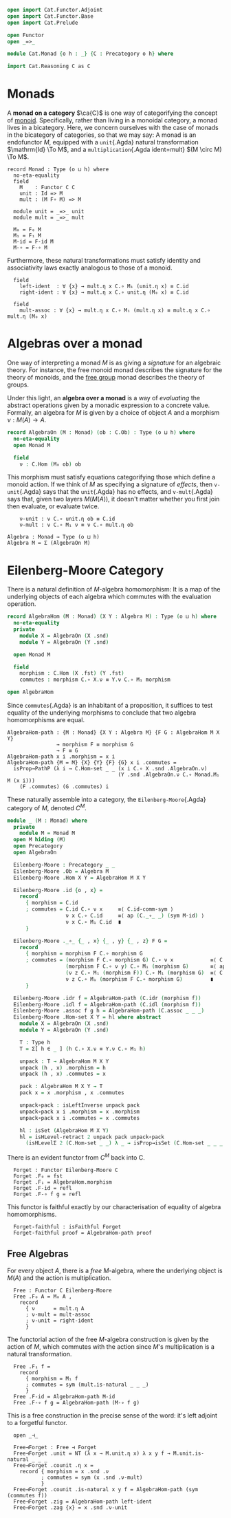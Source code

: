 ```agda
open import Cat.Functor.Adjoint
open import Cat.Functor.Base
open import Cat.Prelude

open Functor
open _=>_

module Cat.Monad {o h : _} {C : Precategory o h} where

import Cat.Reasoning C as C
```

# Monads

A **monad on a category** $\ca{C}$ is one way of categorifying the
concept of [monoid]. Specifically, rather than living in a monoidal
category, a monad lives in a bicategory. Here, we concern ourselves with
the case of monads in the bicategory of categories, so that we may say:
A monad is an endofunctor $M$, equipped with a `unit`{.Agda} natural
transformation $\mathrm{Id} \To M$, and a `multiplication`{.Agda
ident=mult} $(M \circ M) \To M$.

[monoid]: Algebra.Monoid.html

```
record Monad : Type (o ⊔ h) where
  no-eta-equality
  field
    M    : Functor C C
    unit : Id => M
    mult : (M F∘ M) => M
  
  module unit = _=>_ unit
  module mult = _=>_ mult
  
  M₀ = F₀ M
  M₁ = F₁ M
  M-id = F-id M
  M-∘ = F-∘ M
```

Furthermore, these natural transformations must satisfy identity and
associativity laws exactly analogous to those of a monoid.

```
  field
    left-ident  : ∀ {x} → mult.η x C.∘ M₁ (unit.η x) ≡ C.id
    right-ident : ∀ {x} → mult.η x C.∘ unit.η (M₀ x) ≡ C.id
  
  field
    mult-assoc : ∀ {x} → mult.η x C.∘ M₁ (mult.η x) ≡ mult.η x C.∘ mult.η (M₀ x)
```

# Algebras over a monad

One way of interpreting a monad $M$ is as giving a _signature_ for an
algebraic theory. For instance, the free monoid monad describes the 
signature for the theory of monoids, and the [free group] monad
describes the theory of groups. 

Under this light, an **algebra over a monad** is a way of _evaluating_
the abstract operations given by a monadic expression to a concrete
value. Formally, an algebra for $M$ is given by a choice of object $A$
and a morphism $\nu : M(A) \to A$.

[free group]: Algebra.Group.Free.html

```agda
record AlgebraOn (M : Monad) (ob : C.Ob) : Type (o ⊔ h) where
  no-eta-equality
  open Monad M

  field
    ν : C.Hom (M₀ ob) ob
```

This morphism must satisfy equations categorifying those which define a
monoid action. If we think of $M$ as specifying a signature of
_effects_, then `v-unit`{.Agda} says that the `unit`{.Agda} has no
effects, and `v-mult`{.Agda} says that, given two layers $M(M(A))$, it
doesn't matter whether you first join then evaluate, or evaluate twice.

```
    ν-unit : ν C.∘ unit.η ob ≡ C.id
    ν-mult : ν C.∘ M₁ ν ≡ ν C.∘ mult.η ob

Algebra : Monad → Type (o ⊔ h)
Algebra M = Σ (AlgebraOn M)
```

# Eilenberg-Moore Category

There is a natural definition of $M$-algebra homomorphism: It is a map
of the underlying objects of each algebra which commutes with the
evaluation operation.

```agda
record AlgebraHom (M : Monad) (X Y : Algebra M) : Type (o ⊔ h) where
  no-eta-equality
  private
    module X = AlgebraOn (X .snd)
    module Y = AlgebraOn (Y .snd)

  open Monad M

  field
    morphism : C.Hom (X .fst) (Y .fst)
    commutes : morphism C.∘ X.ν ≡ Y.ν C.∘ M₁ morphism

open AlgebraHom
```

Since `commutes`{.Agda} is an inhabitant of a proposition, it suffices
to test equality of the underlying morphisms to conclude that two
algebra homomorphisms are equal.

```
AlgebraHom-path : {M : Monad} {X Y : Algebra M} {F G : AlgebraHom M X Y}
                → morphism F ≡ morphism G
                → F ≡ G
AlgebraHom-path x i .morphism = x i
AlgebraHom-path {M = M} {X} {Y} {F} {G} x i .commutes = 
  isProp→PathP (λ i → C.Hom-set _ _ (x i C.∘ X .snd .AlgebraOn.ν) 
                                    (Y .snd .AlgebraOn.ν C.∘ Monad.M₁ M (x i)))
    (F .commutes) (G .commutes) i
```

These naturally assemble into a category, the `Eilenberg-Moore`{.Agda}
category of $M$, denoted $C^M$.

```agda
module _ (M : Monad) where
  private
    module M = Monad M
  open M hiding (M)
  open Precategory
  open AlgebraOn

  Eilenberg-Moore : Precategory _ _
  Eilenberg-Moore .Ob = Algebra M
  Eilenberg-Moore .Hom X Y = AlgebraHom M X Y

  Eilenberg-Moore .id {o , x} =
    record
      { morphism = C.id
      ; commutes = C.id C.∘ ν x     ≡⟨ C.id-comm-sym ⟩
                   ν x C.∘ C.id     ≡⟨ ap (C._∘_ _) (sym M-id) ⟩
                   ν x C.∘ M₁ C.id  ∎
      }

  Eilenberg-Moore ._∘_ {_ , x} {_ , y} {_ , z} F G =
    record 
      { morphism = morphism F C.∘ morphism G
      ; commutes = (morphism F C.∘ morphism G) C.∘ ν x            ≡⟨ C.extendr (commutes G) ⟩
                   (morphism F C.∘ ν y) C.∘ M₁ (morphism G)       ≡⟨ ap₂ C._∘_ (commutes F) refl ⟩
                   (ν z C.∘ M₁ (morphism F)) C.∘ M₁ (morphism G)  ≡⟨ C.pullr (sym (M-∘ _ _)) ⟩
                   ν z C.∘ M₁ (morphism F C.∘ morphism G)         ∎
      }

  Eilenberg-Moore .idr f = AlgebraHom-path (C.idr (morphism f))
  Eilenberg-Moore .idl f = AlgebraHom-path (C.idl (morphism f))
  Eilenberg-Moore .assoc f g h = AlgebraHom-path (C.assoc _ _ _)
  Eilenberg-Moore .Hom-set X Y = hl where abstract
    module X = AlgebraOn (X .snd)
    module Y = AlgebraOn (Y .snd)

    T : Type h
    T = Σ[ h ∈ _ ] (h C.∘ X.ν ≡ Y.ν C.∘ M₁ h)

    unpack : T → AlgebraHom M X Y
    unpack (h , x) .morphism = h
    unpack (h , x) .commutes = x

    pack : AlgebraHom M X Y → T
    pack x = x .morphism , x .commutes

    unpack∘pack : isLeftInverse unpack pack
    unpack∘pack x i .morphism = x .morphism
    unpack∘pack x i .commutes = x .commutes

    hl : isSet (AlgebraHom M X Y)
    hl = isHLevel-retract 2 unpack pack unpack∘pack 
      (isHLevelΣ 2 (C.Hom-set _ _) λ _ → isProp→isSet (C.Hom-set _ _ _ _))
```

There is an evident functor from $C^M$ back into C.

```
  Forget : Functor Eilenberg-Moore C
  Forget .F₀ = fst
  Forget .F₁ = AlgebraHom.morphism
  Forget .F-id = refl
  Forget .F-∘ f g = refl
```

This functor is faithful exactly by our characterisation of equality of
algebra homomorphisms.

```
  Forget-faithful : isFaithful Forget
  Forget-faithful proof = AlgebraHom-path proof
```

## Free Algebras

For every object $A$, there is a _free_ $M$-algebra, where the
underlying object is $M(A)$ and the action is multiplication.

```
  Free : Functor C Eilenberg-Moore
  Free .F₀ A = M₀ A ,
    record
      { ν      = mult.η A
      ; ν-mult = mult-assoc
      ; ν-unit = right-ident
      }
```

The functorial action of the free $M$-algebra construction is given by
the action of $M$, which commutes with the action since $M$'s
multiplication is a natural transformation.

```
  Free .F₁ f =
    record
      { morphism = M₁ f
      ; commutes = sym (mult.is-natural _ _ _)
      }
  Free .F-id = AlgebraHom-path M-id
  Free .F-∘ f g = AlgebraHom-path (M-∘ f g)
```

This is a free construction in the precise sense of the word: it's left
adjoint to a forgetful functor.

```
  open _⊣_

  Free⊣Forget : Free ⊣ Forget
  Free⊣Forget .unit = NT (λ x → M.unit.η x) λ x y f → M.unit.is-natural _ _ _
  Free⊣Forget .counit .η x =
    record { morphism = x .snd .ν
           ; commutes = sym (x .snd .ν-mult)
           }
  Free⊣Forget .counit .is-natural x y f = AlgebraHom-path (sym (commutes f)) 
  Free⊣Forget .zig = AlgebraHom-path left-ident
  Free⊣Forget .zag {x} = x .snd .ν-unit
```
